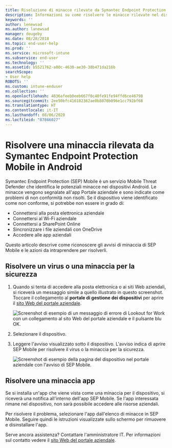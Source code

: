 ```yaml
---
title: Risoluzione di minacce rilevate da Symantec Endpoint Protection Mobile per Android | Microsoft Docs
description: Informazioni su come risolvere le minacce rilevate nel dispositivo Android.
keywords: ''
author: lenewsad
ms.author: lanewsad
manager: dougeby
ms.date: 08/28/2018
ms.topic: end-user-help
ms.prod: ''
ms.service: microsoft-intune
ms.subservice: end-user
ms.technology: ''
ms.assetid: b5521762-a80c-4630-ae30-38b471da216b
searchScope:
- User help
ROBOTS: ''
ms.custom: intune-enduser
ms.collection: ''
ms.openlocfilehash: 4836afeeb0eeb667f0c40fe91fe94ffd6ce46798
ms.sourcegitcommit: 2ee50bfc416182362ae0b8070b096e1cc792bf68
ms.translationtype: HT
ms.contentlocale: it-IT
ms.lasthandoff: 08/06/2020
ms.locfileid: "87866027"
---
```

# <a name="resolve-a-threat-found-by-symantec-endpoint-protection-mobile-on-android"></a>Risolvere una minaccia rilevata da Symantec Endpoint Protection Mobile in Android

Symantec Endpoint Protection (SEP) Mobile è un servizio Mobile Threat Defender che identifica le potenziali minacce nei dispositivi Android. Le minacce vengono segnalate all'app Portale aziendale e sono indicate come problemi di non conformità non risolti. Se il dispositivo viene identificato come non conforme, si potrebbe non essere in grado di:

* Connettersi alla posta elettronica aziendale
* Connettersi al Wi-Fi aziendale
* Connettersi a SharePoint Online
* Sincronizzare i file aziendali con OneDrive
* Accedere alle app aziendali

Questo articolo descrive come riconoscere gli avvisi di minaccia di SEP Mobile e le azioni da intraprendere per risolverli. 

## <a name="resolve-virus-or-security-threat"></a>Risolvere un virus o una minaccia per la sicurezza  

1. Quando si tenta di accedere alla posta elettronica o ai siti Web aziendali, si riceverà un messaggio simile a quello illustrato in questo screenshot. Toccare il collegamento al **portale di gestione dei dispositivi** per aprire il [sito Web del portale aziendale](https://portal.manage.microsoft.com/devices).

    ![Screenshot di esempio di un messaggio di errore di Lookout for Work con un collegamento al sito Web del portale aziendale e il pulsante blu OK.](./media/mtd-go-to-device-management-portal-android.png)  

2. Selezionare il dispositivo.  
3. Leggere l'avviso visualizzato sotto il dispositivo. L'avviso indica di aprire SEP Mobile per risolvere il virus o la minaccia per la sicurezza.     

    ![Screenshot di esempio della pagina del dispositivo nel portale aziendale con l'avviso di SEP Mobile.](./media/CP-lookout-virus-banner-1808.png)

## <a name="resolve-an-app-threat"></a>Risolvere una minaccia app  

Se si installa un'app che viene vista come una minaccia per il dispositivo, si riceverà una notifica all'interno dell'app SEP Mobile. Se l'app interessata rimane nel dispositivo, non sarà possibile accedere alle risorse aziendali.  

Per risolvere il problema, selezionare l'app dall'elenco di minacce in SEP Mobile. Seguire quindi le istruzioni visualizzate sullo schermo per rimuovere e disinstallare l'app.  

Serve ancora assistenza? Contattare l'amministratore IT. Per informazioni sul contatto vedere il [sito Web del portale aziendale](https://go.microsoft.com/fwlink/?linkid=2010980).  

